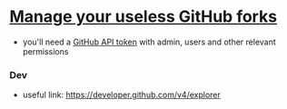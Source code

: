# [Manage your useless GitHub forks](https://caub.github.io/github-clean-forks)

- you'll need a [GitHub API token](https://help.github.com/articles/creating-a-personal-access-token-for-the-command-line/) with admin, users and other relevant permissions

### Dev
- useful link: https://developer.github.com/v4/explorer
